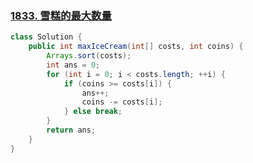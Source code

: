 ### [1833. 雪糕的最大数量](https://leetcode-cn.com/problems/maximum-ice-cream-bars/)

```java
class Solution {
    public int maxIceCream(int[] costs, int coins) {
        Arrays.sort(costs);
        int ans = 0;
        for (int i = 0; i < costs.length; ++i) {
            if (coins >= costs[i]) {
                ans++;
                coins -= costs[i];
            } else break;
        }
        return ans;
    }
}
```

